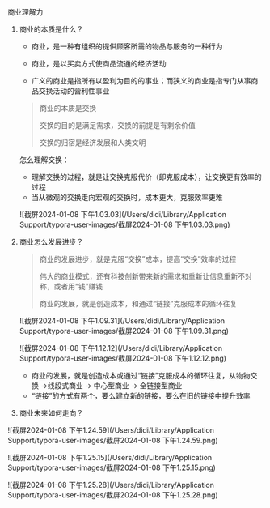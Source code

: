 商业理解力

1. 商业的本质是什么？

   * 商业，是一种有组织的提供顾客所需的物品与服务的一种行为

   * 商业，是以买卖方式使商品流通的经济活动

   * 广义的商业是指所有以盈利为目的的事业；而狭义的商业是指专门从事商品交换活动的营利性事业

   > 商业的本质是交换
   >
   > 交换的目的是满足需求，交换的前提是有剩余价值
   >
   > 交换的归宿是经济发展和人类文明

   怎么理解交换：

   * 理解交换的过程，就是让交换克服代价（即克服成本），让交换更有效率的过程
   * 当从微观的交换走向宏观的交换时，成本更大，克服效率更难

   

   ![截屏2024-01-08 下午1.03.03](/Users/didi/Library/Application Support/typora-user-images/截屏2024-01-08 下午1.03.03.png)

2. 商业怎么发展进步？

   > 商业的发展进步，就是克服“交换”成本，提高“交换”效率的过程
   >
   > 伟大的商业模式，还有科技创新带来新的需求和重新让信息重新不对称，或者用“钱”赚钱
   >
   > 商业的发展，就是创造成本，和通过“链接”克服成本的循环往复

   ![截屏2024-01-08 下午1.09.31](/Users/didi/Library/Application Support/typora-user-images/截屏2024-01-08 下午1.09.31.png)

   ![截屏2024-01-08 下午1.12.12](/Users/didi/Library/Application Support/typora-user-images/截屏2024-01-08 下午1.12.12.png)

   * 商业的发展，就是创造成本或通过“链接”克服成本的循环往复，从物物交换 ->线段式商业 -> 中心型商业 -> 全链接型商业
   * “链接”的方式有两个，要么建立新的链接，要么在旧的链接中提升效率

3. 商业未来如何走向？

![截屏2024-01-08 下午1.24.59](/Users/didi/Library/Application Support/typora-user-images/截屏2024-01-08 下午1.24.59.png)

![截屏2024-01-08 下午1.25.15](/Users/didi/Library/Application Support/typora-user-images/截屏2024-01-08 下午1.25.15.png)

![截屏2024-01-08 下午1.25.28](/Users/didi/Library/Application Support/typora-user-images/截屏2024-01-08 下午1.25.28.png)

